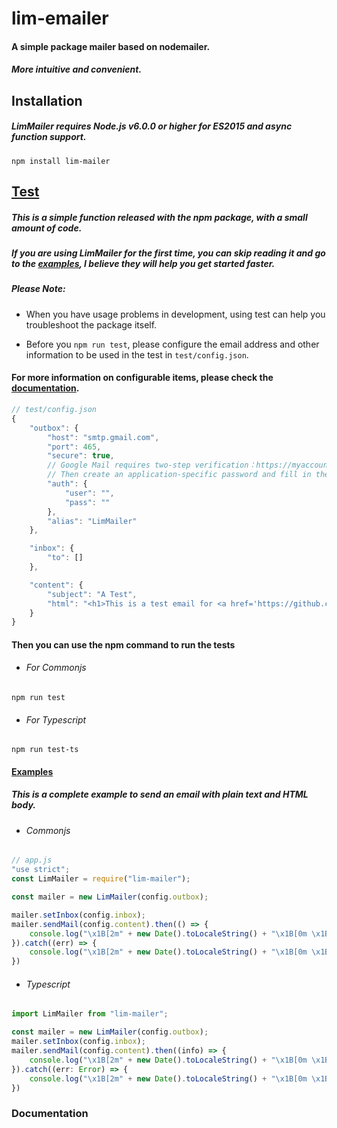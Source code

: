 # lim-emailer

#### A simple package mailer based on nodemailer.

##### More intuitive and convenient.



## Installation

##### LimMailer requires **Node.js v6.0.0** or higher for ES2015 and async function support.

```
npm install lim-mailer
```

## [Test](https://github.com/lim-kim930/lim-mailer/tree/main/test)

##### This is a simple function released with the npm package, with a small amount of code.

##### If you are using LimMailer for the first time, you can skip reading it and go to the [examples](https://github.com/lim-kim930/lim-mailer#example), I believe they will help you get started faster.

##### Please Note:

- When you have usage problems in development, using test can help you troubleshoot the package itself.

- Before you `npm run test`, please configure the email address and other information to be used in the test in `test/config.json`.

 

#### For more information on configurable items, please check the [documentation](https://github.com/lim-kim930/lim-mailer#documentation).

```javascript
// test/config.json
{
    "outbox": {
        "host": "smtp.gmail.com",
        "port": 465,
        "secure": true,
        // Google Mail requires two-step verification：https://myaccount.google.com/security
        // Then create an application-specific password and fill in the pass filed：https://myaccount.google.com/apppasswords
        "auth": {
            "user": "",
            "pass": ""
        },
        "alias": "LimMailer"
    },

    "inbox": {
        "to": []
    },

    "content": {
        "subject": "A Test",
        "html": "<h1>This is a test email for <a href='https://github.com/lim-kim930/lim-emailer'>LimMailer</a></h1>"
    }
}
```

#### Then you can use the npm command to run the tests

- ###### For Commonjs

```
npm run test
```

- ###### For Typescript

```
npm run test-ts
```

#### [Examples](https://github.com/lim-kim930/lim-mailer/tree/main/example)

##### This is a complete example to send an email with plain text and HTML body.

- ###### Commonjs

```javascript
// app.js
"use strict";
const LimMailer = require("lim-mailer");

const mailer = new LimMailer(config.outbox);

mailer.setInbox(config.inbox);
mailer.sendMail(config.content).then(() => {
    console.log("\x1B[2m" + new Date().toLocaleString() + "\x1B[0m \x1B[32msuccess!\x1B[0m");
}).catch((err) => {
    console.log("\x1B[2m" + new Date().toLocaleString() + "\x1B[0m \x1B[31merror: \x1B[0m" + err);
}) 
```

- ###### Typescript

```javascript
import LimMailer from "lim-mailer";

const mailer = new LimMailer(config.outbox);
mailer.setInbox(config.inbox);
mailer.sendMail(config.content).then((info) => {
    console.log("\x1B[2m" + new Date().toLocaleString() + "\x1B[0m \x1B[32msuccess!\x1B[0m");
}).catch((err: Error) => {
    console.log("\x1B[2m" + new Date().toLocaleString() + "\x1B[0m \x1B[31merror: \x1B[0m" + err);
})
```

### Documentation
